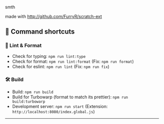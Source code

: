 smth

made with http://github.com/FurryR/scratch-ext

## 🐺 Command shortcuts

### 🤖 Lint & Format

- Check for typing: `npm run lint:type`
- Check for format: `npm run lint:format` (Fix: `npm run format`)
- Check for eslint: `npm run lint` (Fix: `npm run fix`)

### 🛠️ Build

- Build: `npm run build`
- Build for Turbowarp (format to match its prettier): `npm run build:turbowarp`
- Development server: `npm run start` (Extension: `http://localhost:8080/index.global.js`)

---
